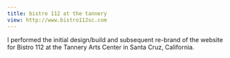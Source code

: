 ```yaml
---
title: bistro 112 at the tannery
view: http://www.bistro112sc.com
---
```


I performed the initial design/build and subsequent re-brand of the website for Bistro 112 at the Tannery Arts Center in Santa Cruz, California. 